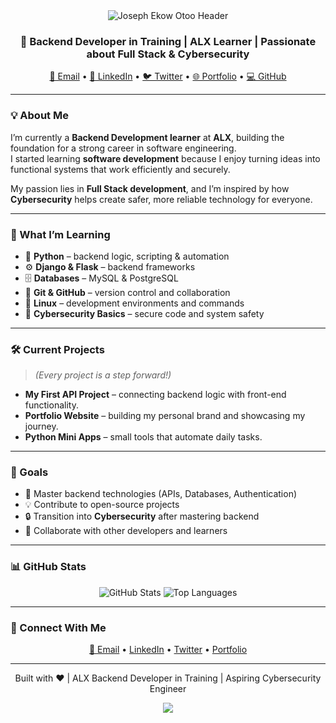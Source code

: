 <!-- PROFILE HEADER -->
<div align="center">

  <!-- Banner image -->
  <img src="https://capsule-render.vercel.app/api?type=waving&color=0:00C9FF,100:92FE9D&height=200&section=header&text=Joseph%20Ekow%20Otoo&fontSize=40&fontColor=ffffff&animation=twinkling&fontAlignY=35" alt="Joseph Ekow Otoo Header"/>

  <h3>👋 Backend Developer in Training | ALX Learner | Passionate about Full Stack & Cybersecurity</h3>

  <!-- Links -->
  <p>
    <a href="mailto:josephekowotoo@gmail.com">📧 Email</a> •
    <a href="https://linkedin.com/in/joseph-otoo-85aa49152">🔗 LinkedIn</a> •
    <a href="https://x.com/1_otoo?s=21">🐦 Twitter</a> •
    <a href="https://sites.google.com/view/josephekowotoo/my-portfolio">🌐 Portfolio</a> •
    <a href="https://github.com/O-JOE">💻 GitHub</a>
  </p>

</div>

---

### 💡 About Me
I’m currently a **Backend Development learner** at **ALX**, building the foundation for a strong career in software engineering.  
I started learning **software development** because I enjoy turning ideas into functional systems that work efficiently and securely.  

My passion lies in **Full Stack development**, and I’m inspired by how **Cybersecurity** helps create safer, more reliable technology for everyone.

---

### 🚀 What I’m Learning
- 🐍 **Python** – backend logic, scripting & automation  
- ⚙️ **Django & Flask** – backend frameworks  
- 🗄️ **Databases** – MySQL & PostgreSQL  
- 🧰 **Git & GitHub** – version control and collaboration  
- 🐧 **Linux** – development environments and commands  
- 🔐 **Cybersecurity Basics** – secure code and system safety  

---

### 🛠️ Current Projects
> *(Every project is a step forward!)*  

- **My First API Project** – connecting backend logic with front-end functionality.  
- **Portfolio Website** – building my personal brand and showcasing my journey.  
- **Python Mini Apps** – small tools that automate daily tasks.  

---

### 🌱 Goals
- 📘 Master backend technologies (APIs, Databases, Authentication)  
- 💡 Contribute to open-source projects  
- 🔒 Transition into **Cybersecurity** after mastering backend  
- 💬 Collaborate with other developers and learners  

---

### 📊 GitHub Stats

<p align="center">
  <img src="https://github-readme-stats.vercel.app/api?username=O-JOE&show_icons=true&theme=default" alt="GitHub Stats" />
  <img src="https://github-readme-stats.vercel.app/api/top-langs/?username=O-JOE&layout=compact" alt="Top Languages" />
</p>

---

### 🤝 Connect With Me
<p align="center">
  <a href="mailto:josephekowotoo@gmail.com">📧 Email</a> •
  <a href="https://linkedin.com/in/joseph-otoo-85aa49152">LinkedIn</a> •
  <a href="https://x.com/1_otoo?s=21">Twitter</a> •
  <a href="https://sites.google.com/view/josephekowotoo/my-portfolio">Portfolio</a>
</p>

---

<p align="center">
  Built with ❤️ | ALX Backend Developer in Training | Aspiring Cybersecurity Engineer
</p>

<!-- Footer Wave -->
<p align="center">
  <img src="https://capsule-render.vercel.app/api?type=waving&color=0:92FE9D,100:00C9FF&height=100&section=footer"/>
</p>
